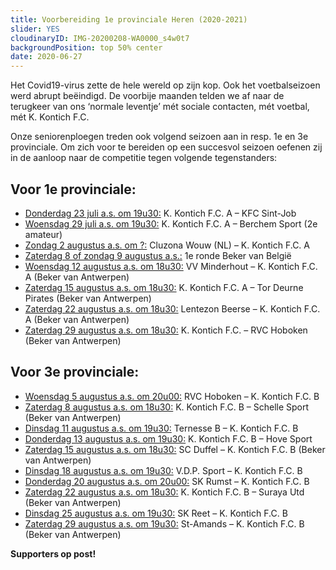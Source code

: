 ```yaml
---
title: Voorbereiding 1e provinciale Heren (2020-2021)
slider: YES 
cloudinaryID: IMG-20200208-WA0000_s4w0t7
backgroundPosition: top 50% center
date: 2020-06-27
---
```

<p>Het Covid19-virus zette de hele wereld op zijn kop. Ook het voetbalseizoen werd abrupt beëindigd. De voorbije maanden telden we af naar de terugkeer van ons ‘normale leventje’ mét sociale contacten, mét voetbal, mét K. Kontich F.C.</p>

<p>Onze seniorenploegen treden ook volgend seizoen aan in resp. 1e en 3e provinciale. Om zich voor te bereiden op een succesvol seizoen oefenen zij in de aanloop naar de competitie tegen volgende tegenstanders:</p>

<h2>Voor 1e provinciale:</h2>
<ul>
    <li><u>Donderdag 23 juli a.s. om 19u30:</u> K. Kontich F.C. A – KFC Sint-Job</li>
    <li><u>Woensdag 29 juli a.s. om 19u30:</u> K. Kontich F.C. A – Berchem Sport (2e amateur)</li>
    <li><u>Zondag 2 augustus a.s. om ?:</u> Cluzona Wouw (NL) – K. Kontich F.C. A</li>
    <li><u>Zaterdag 8 of zondag 9 augustus a.s.:</u> 1e ronde Beker van België</li>
    <li><u>Woensdag 12 augustus a.s. om 18u30:</u> VV Minderhout – K. Kontich F.C. A (Beker van Antwerpen)</li>
    <li><u>Zaterdag 15 augustus a.s. om 18u30:</u> K. Kontich F.C. A – Tor Deurne Pirates (Beker van Antwerpen)</li>
    <li><u>Zaterdag 22 augustus a.s. om 18u30:</u> Lentezon Beerse – K. Kontich F.C. A (Beker van Antwerpen)</li>
    <li><u>Zaterdag 29 augustus a.s. om 18u30:</u> K. Kontich F.C. – RVC Hoboken (Beker van Antwerpen)</li>
</ul>

<h2>Voor 3e provinciale:</h2>
<ul>
    <li><u>Woensdag 5 augustus a.s. om 20u00:</u> RVC Hoboken – K. Kontich F.C. B</li></li>
    <li><u>Zaterdag 8 augustus a.s. om 18u30:</u> K. Kontich F.C. B – Schelle Sport (Beker van Antwerpen)</li>
    <li><u>Dinsdag 11 augustus a.s. om 19u30:</u> Ternesse B – K. Kontich F.C. B</li>
    <li><u>Donderdag 13 augustus a.s. om 19u30:</u> K. Kontich F.C. B – Hove Sport</li>
    <li><u>Zaterdag 15 augustus a.s. om 18u30:</u> SC Duffel – K. Kontich F.C. B (Beker van Antwerpen)</li>
    <li><u>Dinsdag 18 augustus a.s. om 19u30:</u> V.D.P. Sport – K. Kontich F.C. B</li>
    <li><u>Donderdag 20 augustus a.s. om 20u00:</u> SK Rumst – K. Kontich F.C. B</li>
    <li><u>Zaterdag 22 augustus a.s. om 18u30:</u> K. Kontich F.C. B – Suraya Utd (Beker van Antwerpen)</li>
    <li><u>Dinsdag 25 augustus a.s. om 19u30:</u> SK Reet – K. Kontich F.C. B</li>
    <li><u>Zaterdag 29 augustus a.s. om 19u30:</u> St-Amands – K. Kontich F.C. B (Beker van Antwerpen)</li>
</ul>
<p><b>Supporters op post!</b></p>

